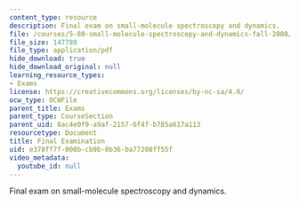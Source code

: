```yaml
---
content_type: resource
description: Final exam on small-molecule spectroscopy and dynamics.
file: /courses/5-80-small-molecule-spectroscopy-and-dynamics-fall-2008/e378ff7f008bcb9b0b36ba77208ff55f_examf_1976.pdf
file_size: 147789
file_type: application/pdf
hide_download: true
hide_download_original: null
learning_resource_types:
- Exams
license: https://creativecommons.org/licenses/by-nc-sa/4.0/
ocw_type: OCWFile
parent_title: Exams
parent_type: CourseSection
parent_uid: 6ac4e0f9-a9af-2157-6f4f-b785a617a113
resourcetype: Document
title: Final Examination
uid: e378ff7f-008b-cb9b-0b36-ba77208ff55f
video_metadata:
  youtube_id: null
---
```

Final exam on small-molecule spectroscopy and dynamics.